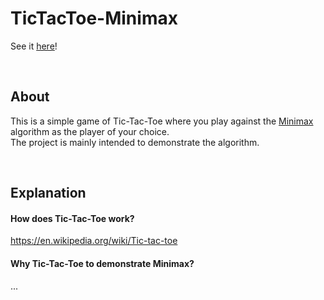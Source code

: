 # TicTacToe-Minimax
See it [here](https://rewforen.github.io/TicTacToe-AI/)!

<br />

## About
This is a simple game of Tic-Tac-Toe where you play against the [Minimax](https://en.wikipedia.org/wiki/Minimax) algorithm as the player of your choice.  
The project is mainly intended to demonstrate the algorithm.

<br />

## Explanation
#### How does Tic-Tac-Toe work?
https://en.wikipedia.org/wiki/Tic-tac-toe

#### Why Tic-Tac-Toe to demonstrate Minimax?
...
